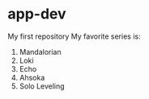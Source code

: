 # app-dev
My first repository
My favorite series is:
1. Mandalorian
2. Loki
3. Echo
4. Ahsoka
5. Solo Leveling
